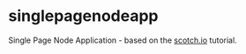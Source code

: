 # singlepagenodeapp
Single Page Node Application - based on the [scotch.io](https://scotch.io/tutorials/creating-a-single-page-todo-app-with-node-and-angular) tutorial.
